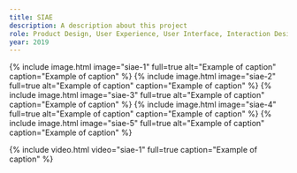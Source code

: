```yaml
---
title: SIAE
description: A description about this project
role: Product Design, User Experience, User Interface, Interaction Design
year: 2019
---
```


{% include image.html image="siae-1" full=true alt="Example of caption" caption="Example of caption" %}
{% include image.html image="siae-2" full=true alt="Example of caption" caption="Example of caption" %}
{% include image.html image="siae-3" full=true alt="Example of caption" caption="Example of caption" %}
{% include image.html image="siae-4" full=true alt="Example of caption" caption="Example of caption" %}
{% include image.html image="siae-5" full=true alt="Example of caption" caption="Example of caption" %}

{% include video.html video="siae-1" full=true caption="Example of caption" %}